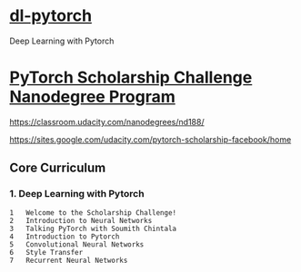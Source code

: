 # [dl-pytorch](README.md)
Deep Learning with Pytorch


# [PyTorch Scholarship Challenge Nanodegree Program](pytorch-scholarship.md)
https://classroom.udacity.com/nanodegrees/nd188/

https://sites.google.com/udacity.com/pytorch-scholarship-facebook/home

##  Core Curriculum
### 1. Deep Learning with Pytorch

```
1   Welcome to the Scholarship Challenge!
2   Introduction to Neural Networks
3   Talking PyTorch with Soumith Chintala
4   Introduction to Pytorch
5   Convolutional Neural Networks
6   Style Transfer
7   Recurrent Neural Networks

```


